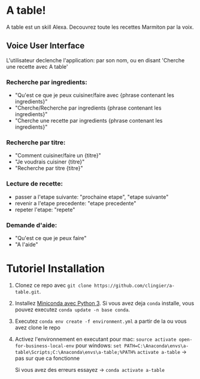 # A table!

A table est un skill Alexa. Decouvrez toute les recettes Marmiton par la voix.

## Voice User Interface

L'utilisateur declenche l'application: par son nom, ou en disant 'Cherche une recette avec A table'

### Recherche par ingredients:

- "Qu'est ce que je peux cuisiner/faire avec {phrase contenant les ingredients}"
- "Cherche/Recherche par ingredients {phrase contenant les ingredients}"
- "Cherche une recette par ingredients {phrase contenant les ingredients}"

### Recherche par titre:

- "Comment cuisiner/faire un {titre}"
- "Je voudrais cuisiner {titre}"
- "Recherche par titre {titre}"

### Lecture de recette:

- passer a l'etape suivante: "prochaine etape", "etape suivante"
- revenir a l'etape precedente: "etape precedente"
- repeter l'etape: "repete"

### Demande d'aide:

- "Qu'est ce que je peux faire"
- "A l'aide"

# Tutoriel Installation

1. Clonez ce repo avec `git clone https://github.com/clingier/a-table.git`.
2. Installez [Miniconda avec Python 3](https://conda.io/miniconda.html).
   Si vous avez deja `conda` installe, vous pouvez executez `conda update -n base conda`.
3. Executez `conda env create -f environment.yml` a partir de la ou vous avez clone le repo
4. Activez l'environnement en executant
    pour mac:
        `source activate open-for-business-local-env`
    pour windows:
        `set PATH=C:\Anaconda\envs\a-table\Scripts;C:\Anaconda\envs\a-table;%PATH%`
        `activate a-table` -> pas sur que ca fonctionne

    Si vous avez des erreurs essayez -> `conda activate a-table`
